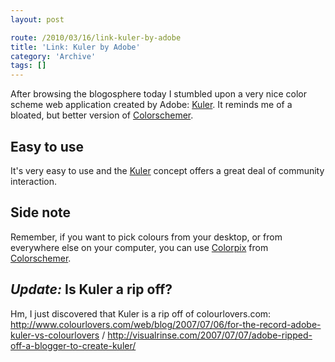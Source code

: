 ```yaml
---
layout: post

route: /2010/03/16/link-kuler-by-adobe
title: 'Link: Kuler by Adobe'
category: 'Archive'
tags: []
---
```


After browsing the blogosphere today I stumbled upon a very nice color scheme
web application created by Adobe:
<a class="ph" target="_blank" rel="noopener noreferrer" href="http://kuler.adobe.com">Kuler</a>.
It reminds me of a bloated, but better version of
<a class="ph" target="_blank" rel="noopener noreferrer" href="http://colorschemer.com/">Colorschemer</a>.

## Easy to use

It's very easy to use and the
<a class="ph" target="_blank" rel="noopener noreferrer" href="http://kuler.adobe.com">Kuler</a>
concept offers a great deal of community interaction.
<a class="ph" href="/img/blog/imgb8e0364d2cf482072ff519e1ac9a146d.webp" rel="lightbox[article]" title="Overview of Kuler"><img class="ph" src="/img/blog/imgb8e0364d2cf482072ff519e1ac9a146d.webp" title="" /></a>

## Side note

Remember, if you want to pick colours from your desktop, or from everywhere else
on your computer, you can use
<a class="ph" href="/2007/11/colorpix-on-ubuntu">Colorpix</a> from
<a class="ph" target="_blank" rel="noopener noreferrer" href="http://colorschemer.com/">Colorschemer</a>.

## <em>Update:</em> Is Kuler a rip off?

Hm, I just discovered that Kuler is a rip off of colourlovers.com:
<a class="ph" target="_blank" rel="noopener noreferrer" href="http://www.colourlovers.com/web/blog/2007/07/06/for-the-record-adobe-kuler-vs-colourlovers" rel="nofollow">http://www.colourlovers.com/web/blog/2007/07/06/for-the-record-adobe-kuler-vs-colourlovers</a>
/
<a class="ph" target="_blank" rel="noopener noreferrer" href="http://visualrinse.com/2007/07/07/adobe-ripped-off-a-blogger-to-create-kuler/" rel="nofollow">http://visualrinse.com/2007/07/07/adobe-ripped-off-a-blogger-to-create-kuler/</a>

